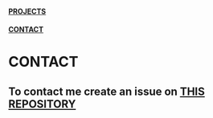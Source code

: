 #### [PROJECTS](https://squibbywastaken.github.io/Squibby/projects.html)
#### [CONTACT](https://squibbywastaken.github.io/Squibby/contact.html)
# CONTACT
## To contact me create an issue on [THIS REPOSITORY](https://github.com/squibbywastaken/Squibby/issues/new)